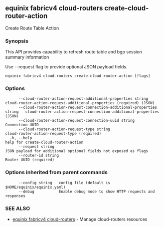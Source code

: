 ## equinix fabricv4 cloud-routers create-cloud-router-action

Create Route Table Action

### Synopsis

This API provides capability to refresh route table and bgp session summary information

Use --request flag to provide optional JSON payload fields.

```
equinix fabricv4 cloud-routers create-cloud-router-action [flags]
```

### Options

```
      --cloud-router-action-request-additional-properties string              cloud-router-action-request-additional-properties (required) (JSON)
      --cloud-router-action-request-connection-additional-properties string   cloud-router-action-request-connection-additional-properties (JSON)
      --cloud-router-action-request-connection-uuid string                    Connection UUID
      --cloud-router-action-request-type string                               cloud-router-action-request-type (required)
  -h, --help                                                                  help for create-cloud-router-action
      --request string                                                        JSON payload for additional optional fields not exposed as flags
      --router-id string                                                      Router UUID (required)
```

### Options inherited from parent commands

```
      --config string   config file (default is $HOME/equinix/equinix.yaml)
      --debug           Enable debug mode to show HTTP requests and responses
```

### SEE ALSO

* [equinix fabricv4 cloud-routers](equinix_fabricv4_cloud-routers.md)	 - Manage cloud-routers resources

